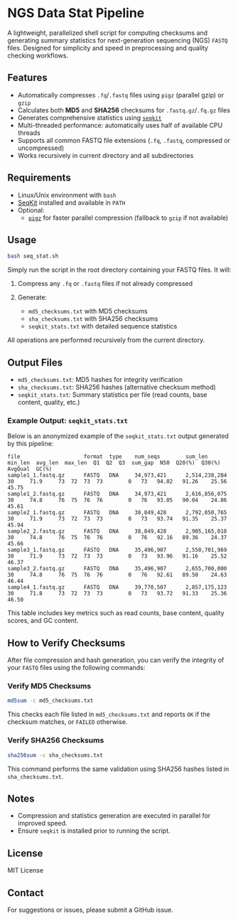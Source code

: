 # NGS Data Stat Pipeline

A lightweight, parallelized shell script for computing checksums and generating summary statistics for next-generation sequencing (NGS) `FASTQ` files. Designed for simplicity and speed in preprocessing and quality checking workflows.

## Features

- Automatically compresses `.fq`/`.fastq` files using `pigz` (parallel gzip) or `gzip`
- Calculates both **MD5** and **SHA256** checksums for `.fastq.gz`/`.fq.gz` files
- Generates comprehensive statistics using [`seqkit`](https://bioinf.shenwei.me/seqkit/)
- Multi-threaded performance: automatically uses half of available CPU threads
- Supports all common FASTQ file extensions (`.fq`, `.fastq`, compressed or uncompressed)
- Works recursively in current directory and all subdirectories

## Requirements

- Linux/Unix environment with `bash`
- [SeqKit](https://bioinf.shenwei.me/seqkit/) installed and available in `PATH`
- Optional:
  - [`pigz`](https://zlib.net/pigz/) for faster parallel compression (fallback to `gzip` if not available)

## Usage

```bash
bash seq_stat.sh
```


Simply run the script in the root directory containing your FASTQ files. It will:

1. Compress any `.fq` or `.fastq` files if not already compressed
2. Generate:

   * `md5_checksums.txt` with MD5 checksums
   * `sha_checksums.txt` with SHA256 checksums
   * `seqkit_stats.txt` with detailed sequence statistics

All operations are performed recursively from the current directory.

## Output Files

* `md5_checksums.txt`: MD5 hashes for integrity verification
* `sha_checksums.txt`: SHA256 hashes (alternative checksum method)
* `seqkit_stats.txt`: Summary statistics per file (read counts, base content, quality, etc.)

### Example Output: `seqkit_stats.txt`

Below is an anonymized example of the `seqkit_stats.txt` output generated by this pipeline:

```tsv
file                    format  type    num_seqs        sum_len     min_len  avg_len  max_len  Q1  Q2  Q3  sum_gap  N50  Q20(%)  Q30(%)  AvgQual  GC(%)
sample1_1.fastq.gz      FASTQ   DNA     34,973,421      2,514,238,284  30     71.9     73  72  73  73        0   73   94.02   91.26    25.56    45.75
sample1_2.fastq.gz      FASTQ   DNA     34,973,421      2,616,856,075  30     74.8     76  75  76  76        0   76   93.05   90.04    24.86    45.61
sample2_1.fastq.gz      FASTQ   DNA     38,849,428      2,792,050,765  30     71.9     73  72  73  73        0   73   93.74   91.35    25.37    45.94
sample2_2.fastq.gz      FASTQ   DNA     38,849,428      2,905,165,018  30     74.8     76  75  76  76        0   76   92.16   89.36    24.37    45.66
sample3_1.fastq.gz      FASTQ   DNA     35,496,907      2,550,701,969  30     71.9     73  72  73  73        0   73   93.96   91.16    25.52    46.37
sample3_2.fastq.gz      FASTQ   DNA     35,496,907      2,655,700,000  30     74.8     76  75  76  76        0   76   92.61   89.50    24.63    46.44
sample4_1.fastq.gz      FASTQ   DNA     39,770,507      2,857,175,123  30     71.8     73  72  73  73        0   73   93.72   91.33    25.36    46.50
```

This table includes key metrics such as read counts, base content, quality scores, and GC content.

## How to Verify Checksums

After file compression and hash generation, you can verify the integrity of your `FASTQ` files using the following commands:

### Verify MD5 Checksums

```bash
md5sum -c md5_checksums.txt
```

This checks each file listed in `md5_checksums.txt` and reports `OK` if the checksum matches, or `FAILED` otherwise.

### Verify SHA256 Checksums

```bash
sha256sum -c sha_checksums.txt
```

This command performs the same validation using SHA256 hashes listed in `sha_checksums.txt`.

## Notes

* Compression and statistics generation are executed in parallel for improved speed.
* Ensure `seqkit` is installed prior to running the script.

## License

MIT License

## Contact

For suggestions or issues, please submit a GitHub issue.
